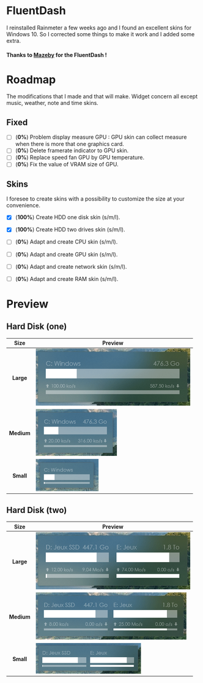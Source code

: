 # FluentDash
I reinstalled Rainmeter a few weeks ago and I found an excellent skins for Windows 10.
So I corrected some things to make it work and I added some extra.

#### Thanks to [Mazeby](https://github.com/Mazeby/FluentDash) for the FluentDash !


# Roadmap
The modifications that I made and that will make.
Widget concern all except music, weather, note and time skins.

## Fixed
- [ ] (**0%**) Problem display measure GPU : GPU skin can collect measure when there is more that one graphics card.
- [ ] (**0%**) Delete framerate indicator to GPU skin.
- [ ] (**0%**) Replace speed fan GPU by GPU temperature.
- [ ] (**0%**) Fix the value of VRAM size of GPU.

## Skins
I foresee to create skins with a possibility to customize the size at your convenience. 

- [X] (**100%**) Create HDD one disk skin (s/m/l).
- [X] (**100%**) Create HDD two drives skin (s/m/l).
- [ ] (**0%**) Adapt and create CPU skin (s/m/l).
- [ ] (**0%**) Adapt and create GPU skin (s/m/l).
- [ ] (**0%**) Adapt and create network skin (s/m/l).
- [ ] (**0%**) Adapt and create RAM skin (s/m/l).


# Preview
## Hard Disk (one)
Size | Preview
:------------: | -------------
**Large** | ![HDDone](https://raw.githubusercontent.com/HyperNovax/FluentDash/master/Example%20Images/hddone-large.gif "HDD widget")
**Medium** | ![HDDone](https://raw.githubusercontent.com/HyperNovax/FluentDash/master/Example%20Images/hddone-medium.gif "HDD widget")
**Small** | ![HDDone](https://raw.githubusercontent.com/HyperNovax/FluentDash/master/Example%20Images/hddone-small.gif "HDD widget")

## Hard Disk (two)
Size | Preview
:------------: | -------------
**Large** | ![HDDone](https://raw.githubusercontent.com/HyperNovax/FluentDash/master/Example%20Images/hddtwo-large.gif "HDD widget")
**Medium** | ![HDDone](https://raw.githubusercontent.com/HyperNovax/FluentDash/master/Example%20Images/hddtwo-medium.gif "HDD widget")
**Small** | ![HDDone](https://raw.githubusercontent.com/HyperNovax/FluentDash/master/Example%20Images/hddtwo-small.gif "HDD widget")
